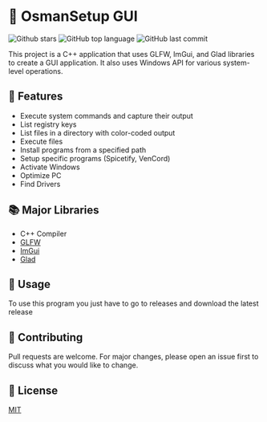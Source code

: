 # 🚀 OsmanSetup GUI

![Github stars](https://img.shields.io/github/stars/NeoTR/OsmanSetup-GUI)
![GitHub top language](https://img.shields.io/github/languages/top/NeoTR/OsmanSetup-GUI)
![GitHub last commit](https://img.shields.io/github/last-commit/NeoTR/OsmanSetup-GUI)

This project is a C++ application that uses GLFW, ImGui, and Glad libraries to create a GUI application. It also uses Windows API for various system-level operations.

## 🌟 Features

- Execute system commands and capture their output
- List registry keys
- List files in a directory with color-coded output
- Execute files
- Install programs from a specified path
- Setup specific programs (Spicetify, VenCord)
- Activate Windows
- Optimize PC
- Find Drivers

## 📚 Major Libraries

- C++ Compiler
- [GLFW](https://www.glfw.org/)
- [ImGui](https://github.com/ocornut/imgui)
- [Glad](https://glad.dav1d.de/)


## 🚀 Usage
To use this program you just have to go to releases and download the latest release

## 🤝 Contributing

Pull requests are welcome. For major changes, please open an issue first to discuss what you would like to change.

## 📝 License

[MIT](https://choosealicense.com/licenses/mit/)
